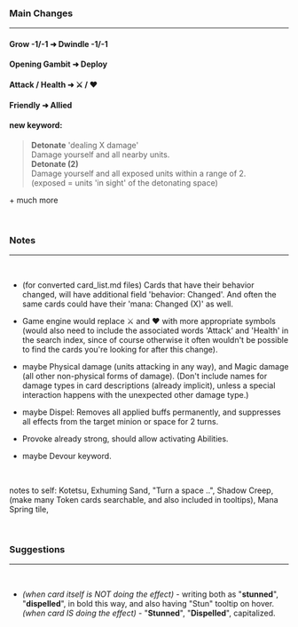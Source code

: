 ### Main Changes
---

#### Grow -1/-1 ➜ Dwindle -1/-1

#### Opening Gambit ➜ Deploy

#### Attack / Health ➜ ⚔️ / ❤️

#### Friendly ➜ Allied

#### new keyword:
> **Detonate** 'dealing X damage'<br>
Damage yourself and all nearby units.<br>
> **Detonate (2)**<br>
Damage yourself and all exposed units within a range of 2.<br>
(exposed = units 'in sight' of the detonating space)

\+ much more

<br>

### Notes
---
<br>

- (for converted card_list.md files) Cards that have their behavior changed, will have additional field 'behavior: Changed'. And often the same cards could have their 'mana: Changed (X)' as well.

- Game engine would replace ⚔️ and ❤️ with more appropriate symbols (would also need to include the associated words 'Attack' and 'Health' in the search index, since of course otherwise it often wouldn't be possible to find the cards you're looking for after this change).

- maybe Physical damage (units attacking in any way), and Magic damage (all other non-physical forms of damage). (Don't include names for damage types in card descriptions (already implicit), unless a special interaction happens with the unexpected other damage type.)

- maybe Dispel: Removes all applied buffs permanently, and suppresses all effects from the target minion or space for 2 turns.

- Provoke already strong, should allow activating Abilities.

- maybe Devour keyword.

<br>

notes to self: Kotetsu, Exhuming Sand, "Turn a space ..", Shadow Creep, (make many Token cards searchable, and also included in tooltips), Mana Spring tile,

<br>

### Suggestions
---
<br>

- *(when card itself is NOT doing the effect)* - writing both as "**stunned**", "**dispelled**", in bold this way, and also having "Stun" tooltip on hover.
*(when card IS doing the effect)* - "**Stunned**", "**Dispelled**", capitalized.
